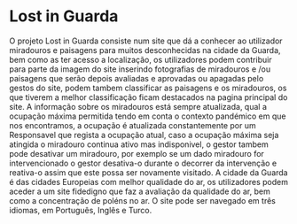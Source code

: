 # Lost in Guarda
  O projeto Lost in Guarda consiste num site que dá a conhecer ao utilizador miradouros e paisagens para muitos desconhecidas na cidade da Guarda, bem como as ter acesso a localização, os utilizadores podem contribuir para parte da imagem do site inserindo fotografias de miradouros e /ou paisagens que serão depois avaliadas e aprovadas ou apagadas pelo gestos do site, podem tambem classificar as paisagens e os miradouros, os que tiverem a melhor classificação ficam destacados na pagina principal do site.
  A informação sobre os miradouros está sempre atualizada, qual a ocupação máxima permitida tendo em conta o contexto pandémico em que nos encontramos, a ocupação é atualizada constantemente por um Responsavel que regista a ocupação atual, caso a ocupação máxima seja atingida o miradouro continua ativo mas indisponivel, o gestor tambem pode desativar um miradouro, por exemplo se um dado miradouro for intervencionado o gestor desativa-o durante o decorrer da intervenção e reativa-o assim que este possa ser novamente visitado.
  A cidade da Guarda é das cidades Europeias com melhor qualidade do ar, os utilizadores podem aceder a um site fidedigno que faz a avaliação da qualidade do ar, bem como a concentração de poléns no ar.
  O site pode ser navegado em três idiomas, em Português, Inglês e Turco.
